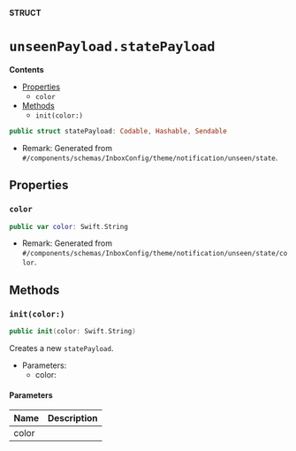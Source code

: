 **STRUCT**

# `unseenPayload.statePayload`

**Contents**

- [Properties](#properties)
  - `color`
- [Methods](#methods)
  - `init(color:)`

```swift
public struct statePayload: Codable, Hashable, Sendable
```

- Remark: Generated from `#/components/schemas/InboxConfig/theme/notification/unseen/state`.

## Properties
### `color`

```swift
public var color: Swift.String
```

- Remark: Generated from `#/components/schemas/InboxConfig/theme/notification/unseen/state/color`.

## Methods
### `init(color:)`

```swift
public init(color: Swift.String)
```

Creates a new `statePayload`.

- Parameters:
  - color:

#### Parameters

| Name | Description |
| ---- | ----------- |
| color |  |